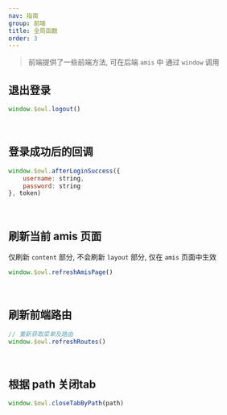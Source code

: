 ```yaml
---
nav: 指南
group: 前端
title: 全局函数
order: 3
---
```


> 前端提供了一些前端方法, 可在后端 `amis` 中 通过 `window` 调用

## 退出登录

```js
window.$owl.logout()
```

<br>

## 登录成功后的回调

```js
window.$owl.afterLoginSuccess({
	username: string,
	password: string
}, token)
```

<br>

## 刷新当前 amis 页面

仅刷新 `content` 部分, 不会刷新 `layout` 部分, 仅在 `amis` 页面中生效

```js
window.$owl.refreshAmisPage()
```

<br>

## 刷新前端路由

```js
// 重新获取菜单及路由
window.$owl.refreshRoutes()
```

<br>

## 根据 path 关闭tab

```js
window.$owl.closeTabByPath(path)
```
